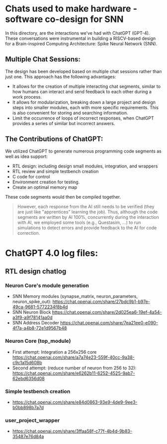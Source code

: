# Chats used to make hardware - software co-design for SNN

In this directory, are the interactions we've had with ChatGPT (GPT-4). These conversations were instrumental in building a RISCV-based design for a Brain-inspired Computing Architecture: Spike Neural Network (SNN).

## Multiple Chat Sessions:

The design has been developed based on multiple chat sessions rather than just one. This approach has the following advantages:

- It allows for the creation of multiple interacting chat segments, similar to how humans can interact and send feedback to each other during a work process.
- It allows for modularization, breaking down a large project and design steps into smaller modules, each with more specific requirements. This is also convenient for storing and searching information.
- Limit the occurrence of loops of incorrect responses, when ChatGPT provides a series of similar but incorrect answers.

## The Contributions of ChatGPT:

We utilized ChatGPT to generate numerous programming code segments as well as idea support:
- RTL design: including design small modules, integration, and wrappers
- RTL review and simple testbench creation
- C code for control
- Environment creation for testing. 
- Create an optimal memory map

These code segments would then be compiled together.

> However, each response from the AI still needs to be verified (they are just like "apprentices" learning the job). Thus, although the code segments are written by AI 100%, concurrently during the interaction with AI, we employed some tools (e.g., Questasim, ...) to run simulations to detect errors and provide feedback to the AI for code correction.

# ChatGPT 4.0 log files:
## RTL design chatlog
### Neuron Core's module generation
- SNN Memory modules (synapse_matrix, neuron_parameters, neuron_spike_out):
https://chat.openai.com/share/27bdc9b1-b97e-49ca-9681-5772234f8b4d
- SNN Neuron Block
https://chat.openai.com/share/2d025ea6-19ef-4a54-a3f9-a9f78141aa0d
- SNN Address Decoder
https://chat.openai.com/share/7ea21ee0-e090-4f7a-a4b8-72e1d9567b48

### Neuron Core (top_module)
- First attempt: Integration a 256x256 core
https://chat.openai.com/share/a7a74e23-559f-40cc-9a38-c9c1a15d608b
- Second attempt: (reduce number of neuron from 256 to 32):
https://chat.openai.com/share/e6262b11-6252-4525-9ab7-62ebd6356d08

### Simple testbench creation
- https://chat.openai.com/share/e84d0863-93e9-4de9-9ee3-b0bb898b7a7d
### user_project_wrapper
- https://chat.openai.com/share/3ffaa58f-c77f-4b4d-9b83-35487e76d84a
